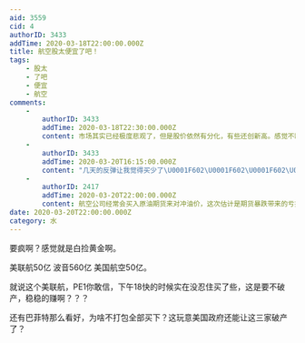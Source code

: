 ```yaml
---
aid: 3559
cid: 4
authorID: 3433
addTime: 2020-03-18T22:00:00.000Z
title: 航空股太便宜了吧！
tags:
    - 股太
    - 了吧
    - 便宜
    - 航空
comments:
    -
        authorID: 3433
        addTime: 2020-03-18T22:30:00.000Z
        content: 市场其实已经极度悲观了，但是股价依然有分化，有些还创新高。感觉不缺钱缺的是信心。
    -
        authorID: 3433
        addTime: 2020-03-20T16:15:00.000Z
        content: "几天的反弹让我觉得买少了\U0001F602\U0001F602\U0001F602\U0001F602，不过赚了60多个点已经开心了，抛光，等下次熔断\U0001F60E。"
    -
        authorID: 2417
        addTime: 2020-03-20T22:00:00.000Z
        content: 航空公司经常会买入原油期货来对冲油价，这次估计是期货暴跌带来的亏损无法用油价的下跌来弥补。
date: 2020-03-20T22:00:00.000Z
category: 水
---
```


要疯啊？感觉就是白捡黄金啊。

美联航50亿 波音560亿 美国航空50亿。

就说这个美联航，PE1你敢信，下午18快的时候实在没忍住买了些，这是要不破产，稳稳的赚啊？？？

还有巴菲特那么看好，为啥不打包全部买下？这玩意美国政府还能让这三家破产了？
